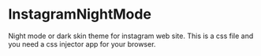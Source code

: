 # InstagramNightMode
Night mode or dark skin theme for instagram web site. This is a css file and you need a css injector app for your browser.
